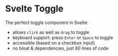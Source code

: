 Svelte Toggle
=============

The perfect toggle component in Svelte:
- allows `click` as well as `drag` to toggle
- keyboard support: press `Enter` or `Space` to toggle
- accessible (based on a checkbox input)
- no bloat & dependencies, just 80 lines of code
